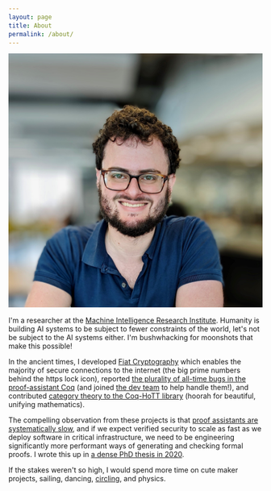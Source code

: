 ```yaml
---
layout: page
title: About
permalink: /about/
---
```


<link rel="stylesheet" href="{{ "/assets/photo.css" | relative_url }}">
<div class="circle-photo-wrapper center">
<img src="jason-gross.jpg" class="circle-photo">
</div>

I'm a researcher at the [Machine Intelligence Research Institute](https://intelligence.org/).
Humanity is building AI systems to be subject to fewer constraints of the world, let's not be subject to the AI systems either.
I'm bushwhacking for moonshots that make this possible!

In the ancient times, I developed [Fiat Cryptography](https://github.com/mit-plv/fiat-crypto) which enables the majority of secure connections to the internet (the big prime numbers behind the https lock icon), reported [the plurality of all-time bugs in the proof-assistant Coq](media/coq-bug-reports-by-year.svg) (and joined [the dev team](https://coq.inria.fr/coq-team.html) to help handle them!), and contributed [category theory to the Coq-HoTT library](https://github.com/HoTT/Coq-HoTT/tree/master/theories/Categories) (hoorah for beautiful, unifying mathematics).

The compelling observation from these projects is that [proof assistants are systematically slow](https://youtu.be/m-iGCCuHBvY), and if we expect verified security to scale as fast as we deploy software in critical infrastructure, we need to be engineering significantly more performant ways of generating and checking formal proofs.
I wrote this up in [a dense PhD thesis in 2020](#Gross2021thesis).

If the stakes weren't so high, I would spend more time on cute maker projects, sailing, dancing, [circling](https://web.mit.edu/~jgross/Public/social-interactions/circling.txt), and physics.

<!--[reflective rewriting](https://github.com/mit-plv/rewriter), [verified cryptographic primitive synthesis](https://github.com/mit-plv/fiat-crypto), [general program synthesis](https://github.com/mit-plv/fiat)-->

<!--p>
  What I do, [with only the ten-hundred most used words](https://xkcd.com/1133/) (checked by [The Up-Goer Five Words Typing-Box](https://splasho.com/upgoer5/)): It would be nice if we could tell computers what should happen in only a few simple words, and the computers would just know how to do it right and how do it quickly.  And it would be even nicer if using these computers led to us doing more and becoming more, rather than to us getting left behind. I'm working on making this dream come true.
</p-->

<!--div class="section">
#
<h2 id="hobbies">Hobbies and Fun Facts</h2>
I enjoy wind-surfing, sailing, sky-diving, programming, philosophy, dancing ((&mu;-)fusion, blues, squares, ceili(dh), contra), [circling](https://web.mit.edu/~jgross/Public/social-interactions/circling.txt), math, physics, learning, building, and glassblowing.  I've written up [some thoughts on social interactions and emotions](https://web.mit.edu/jgross/Public/social-interactions/), [my experience skydiving](https://web.mit.edu/jgross/Public/stories/skydive.txt), [a couple of other personal stories](https://web.mit.edu/~jgross/Public/stories/), [a visual proof that the reals are uncountable, geared at a child](https://web.mit.edu/jgross/Public/18.100C_paper_newest.pdf), [a term paper on quantum decoherence](https://web.mit.edu/~jgross/Public/8_06-decoherence-paper.pdf).
I also took an introduction to music composition, and the pieces I created are [here](https://web.mit.edu/~jgross/Public/21M.065/).

As far as I know, my Erdös Number is 5, because [Adam Chlipala](http://adam.chlipala.net/)'s is 4.
</div-->
